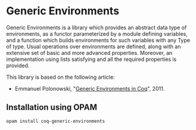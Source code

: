 # Generic Environments

Generic Environments is a library which provides an abstract data type of environments, as a functor parameterized by a module defining variables, and a function which builds environments for such variables with any Type of type. Usual operations over environments are defined, along with an extensive set of basic and more advanced properties. Moreover, an implementation using lists satisfying and all the required properties is provided.

This library is based on the following article:
- Emmanuel Polonowski, "[Generic Environments in Coq](https://arxiv.org/pdf/1112.1316.pdf)", 2011.

## Installation using OPAM
```bash
opam install coq-generic-environments
```